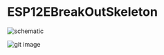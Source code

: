 # ESP12EBreakOutSkeleton

![schematic](https://cloud.githubusercontent.com/assets/6240777/20837782/9d24d222-b8cb-11e6-89fb-088e697d4a6e.png)

![git image](https://cloud.githubusercontent.com/assets/6240777/20837679/1cc6b938-b8cb-11e6-86a4-deccbe552800.png)
